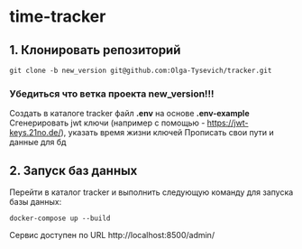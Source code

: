 
# time-tracker

## 1. Клонировать репозиторий

```dtd
git clone -b new_version git@github.com:Olga-Tysevich/tracker.git 
```
### Убедиться что ветка проекта new_version!!!

Создать в каталоге tracker файл **.env** на основе **.env-example**
Сгенерировать jwt ключи (например с помощью - https://jwt-keys.21no.de/),
указать время жизни ключей
Прописать свои пути и данные для бд


## 2. Запуск баз данных

Перейти в каталог tracker и выполнить следующую команду для запуска базы данных:
```shell
docker-compose up --build 
```

Сервис доступен по URL http://localhost:8500/admin/
